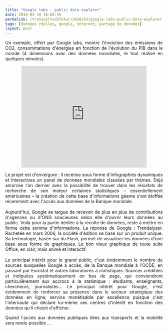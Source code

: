 ```yaml
---
title: "Google labs - public data explorer"
date: 2010-03-10 16:03:45
permalink: /transportsdufutur/2010/03/google-labs-public-data-explorer.html
tags: [données réelles, google, internet, partage de données]
layout: post
---
```


<p style="text-align: justify">Un exemple, offert par Google labs, montre l'évolution des émissions de CO2, consommations d'énergies en fonction de l'évolution du PIB dans le monde (4 dimensions avec des données mondiales, le tout réalisé en quelques minutes). </p> <p style="text-align: center"><iframe frameborder="0" height="325" marginheight="0" marginwidth="0" scrolling="no" src="http://www.google.com/publicdata/explore/embed?ds=d5bncppjof8f9_&ctype=b&met_y=en_atm_co2e_pc&scale_y=lin&ind_y=false&met_x=ny_gdp_mktp_cd&scale_x=lin&ind_x=false&met_s=eg_use_pcap_kg_oe&dimp_c=country:income_level&idim=country:FRA&ifdim=country&pit=-315619200000&hl=en_US&dl=en_US" width="400"></iframe></p> <p style="text-align: justify">Le projet est d'envergure : il recense sous forme d'infographies dynamiques et interactives un panel de données mondiales classées par thèmes. Déjà amorcée l'an dernier avec la possibilité de trouver dans les résultats de recherche de son moteur certaines statistiques – essentiellement américaines – la création de cette base d'informations géante s'est étoffée récemment avec l'accès aux données de la Banque mondiale.<br /><br />Aujourd'hui, Google se targue de recevoir de plus en plus de contributions d'agences ou d'ONG soucieuses selon elle d'ouvrir leurs données au public. Voilà pour la partie dédiée à la récolte de données, reste à mettre en forme cette somme d'informations. La réponse de Google : Trendalyzer. Rachetée en mars 2006, la société d'édition se base sur un produit unique. Sa technologie, basée sur du Flash, permet de visualiser les données d'une base sous forme de graphiques. Le bon vieux graphique de toute suite Office, en clair, mais animé et interactif.<br /><br />Le principal intérêt pour le grand public, c'est évidemment le nombre de sources auxquelles Google a accès, de la Banque mondiale à l'OCDE, en passant par Eurostat et autres laboratoires à statistiques. Sources crédibles et indiquées systématiquement en bas de page, qui conviendront particulièrement aux accrocs à la statistique : étudiants, enseignants, chercheurs, journalistes... Le principal intérêt pour Google, c'est évidemment de renforcer sa présence dans le secteur stratégique des données en ligne, service monétisable par excellence puisque c'est l'internaute qui déclare lui-même ses centres d'intérêt en fonction des données qu'il choisit d'afficher.</p> <p style="text-align: justify">Quand l'accès aux données publiques liées aux transports et la mobilité sera rendu possible ...</p>
